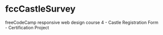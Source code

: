 # fccCastleSurvey
freeCodeCamp responsive web design course 4 - Castle Registration Form - Certification Project
